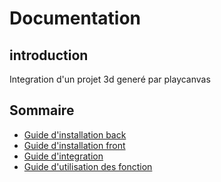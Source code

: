 

# Documentation

## introduction
Integration d'un projet 3d generé par playcanvas

## Sommaire
- [Guide d'installation back](https://bitbucket.org/jozait/light-and-shadow-react-car-config/src/webpack/canvas_back/README.md)  
- [Guide d'installation front](https://bitbucket.org/jozait/light-and-shadow-react-car-config/src/webpack/canvas_front/README.md)
- [Guide d'integration](https://bitbucket.org/jozait/light-and-shadow-react-car-config/src/webpack/INTEGRATION.md)
- [Guide d'utilisation des fonction](https://bitbucket.org/jozait/light-and-shadow-react-car-config/src/webpack/FONCTION.md)
